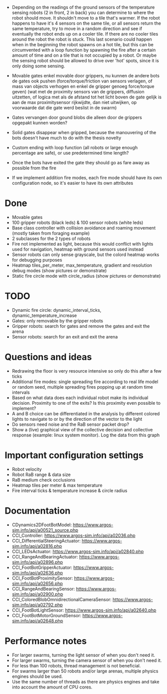 - Depending on the readings of the ground sensors of the temperature sensing robots (2 in front, 2 in back) you can determine to where the robot should move. It shouldn't move to a tile that's warmer. If the robot happens to have it's 4 sensors on the same tile, or all sensors return the same temperature, try to move in a random direction and see if eventually the robot ends up on a cooler tile. If there are no cooler tiles around the robot the robot is stuck. This last scenario could happen when in the beginning the robot spawns on a hot tile, but this can be circumvented with a loop function by spawning the fire after a certain amount of time and on a tile that is not occupied by a robot. Or maybe the sensing robot should be allowed to drive over 'hot' spots, since it is only doing some sensing.

- Movable gates enkel movable door grippers, nu kunnen de andere bots de gates ook pushen (force/torque/friction van sensors verlagen, of mass van objects verhogen en enkel de gripper genoeg force/torque geven) (wat met de proximity sensors van de grippers, diffusion uitzetten, of logica met als de afstand tot het licht boven de gate gelijk is aan de max proximitysensor rijkwijdte, dan niet uitwijken, op voorwaarde dat die gate werd beslist in de swarm)
- Gates vervangen door gound blobs die alleen door de grippers opgepakt kunnen worden?
- Solid gates disappear when gripped, because the manouvering of the bots doesn't have much to do with the thesis novelty

- Custom ending with loop function (all robots or large enough percentage are safe), or use predetermined time length?
- Once the bots have exited the gate they should go as fare away as possible from the fire
- If we implement addition fire modes, each fire mode should have its own configuration node, so it's easier to have its own attributes


















# Done
- Movable gates
- 100 gripper robots (black leds) & 100 sensor robots (white leds)
- Base class controller with collision avoidance and roaming movement (mostly taken from foraging example)
- 2 subclasses for the 2 types of robots
- Fire not implemented as light, because this would conflict with lights used for navigation, heatmap with ground sensors used instead
- Sensor robots can only sense grayscale, but the colord heatmap works for debugging purposes
- Heatmap tiles_per_meter, max_temperature, gradient and resolution debug modes (show pictures or demonstrate)
- Static fire circle mode with circle_radius (show pictures or demonstrate)

# TODO
- Dynamic fire circle: dynamic_interval_ticks, dynamic_temperature_increase
- Gates: only removable by the gripper robots
- Gripper robots: search for gates and remove the gates and exit the arena
- Sensor robots: search for an exit and exit the arena

# Questions and ideas
- Redrawing the floor is very resource intensive so only do this after a few ticks
- Additional fire modes: single spreading fire according to real life model or random seed, multiple spreading fires popping up at random time intervals
- Based on what data does each individual robot make its individual decision. Proximity to one of the exits? Is this proximity even possible to implement?
- A and B choice can be differentiated in the analysis by different colored lights to navigate to or by the direction of the vector to the light
- Do sensors need noise and the RaB sensor packet drop?
- Show a (live) graphical view of the collective decision and collective response (example: linux system monitor). Log the data from this graph

# Important configuration settings
- Robot velocity
- Robot RaB range & data size
- RaB medium check occlusions
- Heatmap tiles per meter & max temperature
- Fire interval ticks & temperature increase & circle radius

# Documentation
- CDynamics2DFootBotModel: https://www.argos-sim.info/api/a00521_source.php
- CCI_Controller: https://www.argos-sim.info/api/a02036.php
- CCI_DifferentialSteeringActuator: https://www.argos-sim.info/api/a02816.php
- CCI_LEDsActuator: https://www.argos-sim.info/api/a02840.php
- CCI_RangeAndBearingActuator: https://www.argos-sim.info/api/a02896.php
- CCI_FootBotGripperActuator: https://www.argos-sim.info/api/a02636.php
- CCI_FootBotProximitySensor: https://www.argos-sim.info/api/a02656.php
- CCI_RangeAndBearingSensor: https://www.argos-sim.info/api/a02900.php
- CCI_ColoredBlobOmnidirectionalCameraSensor: https://www.argos-sim.info/api/a02792.php
- CCI_FootBotLightSensor: https://www.argos-sim.info/api/a02640.php
- CCI_FootBotMotorGroundSensor: https://www.argos-sim.info/api/a02648.php

# Performance notes
- For larger swarms, turning the light sensor of when you don't need it.
- For larger swarms, turning the camera sensor of when you don't need it.
- For less than 100 robots, thread management is not beneficial.
- For swarms larger than 50 robots and/or large arenas, multiple physics engines should be used.
- Use the same number of threads as there are physics engines and take into account the amount of CPU cores.